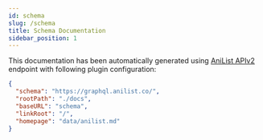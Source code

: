 ```yaml
---
id: schema
slug: /schema
title: Schema Documentation
sidebar_position: 1
---
```


This documentation has been automatically generated using [AniList APIv2](https://anilist.gitbook.io/anilist-apiv2-docs/) endpoint with following plugin configuration:

```json
{
  "schema": "https://graphql.anilist.co/",
  "rootPath": "./docs",
  "baseURL": "schema",
  "linkRoot": "/",
  "homepage": "data/anilist.md"
}
```
